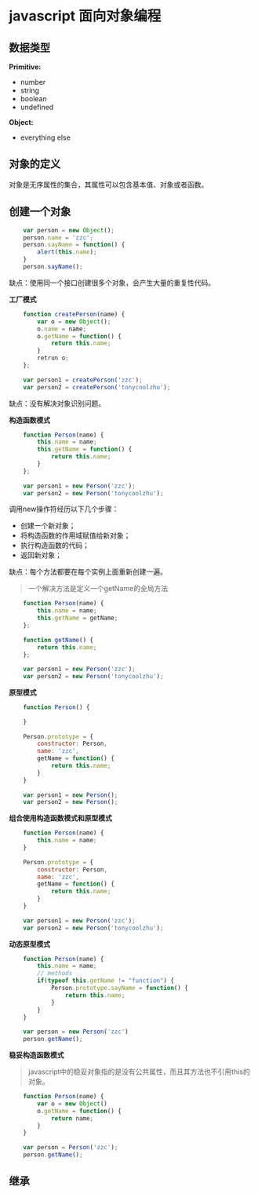 javascript 面向对象编程
=========
## 数据类型
**Primitive:**
- number
- string
- boolean
- undefined  

**Object:**  
- everything else

## 对象的定义

对象是无序属性的集合，其属性可以包含基本值、对象或者函数。

## 创建一个对象

```javascript
    var person = new Object();
    person.name = 'zzc';
    person.sayName = function() {
        alert(this.name);
    }
    person.sayName();
```
缺点：使用同一个接口创建很多个对象，会产生大量的重复性代码。  

**工厂模式**  

```javascript
    function createPerson(name) {
        var o = new Object();
        o.name = name;
        o.getName = function() {
            return this.name;
        }
        retrun o;
    };
    
    var person1 = createPerson('zzc');
    var person2 = createPerson('tonycoolzhu');
```
缺点：没有解决对象识别问题。  

**构造函数模式**

```javascript
    function Person(name) {
        this.name = name;
        this.getName = function() {
            return this.name;
        }
    };
    
    var person1 = new Person('zzc');
    var person2 = new Person('tonycoolzhu');
```
调用new操作符经历以下几个步骤：
- 创建一个新对象；
- 将构造函数的作用域赋值给新对象；
- 执行构造函数的代码；
- 返回新对象； 

缺点：每个方法都要在每个实例上面重新创建一遍。  
>一个解决方法是定义一个getName的全局方法 

```javascript
    function Person(name) {
        this.name = name;
        this.getName = getName;
    };
    
    function getName() {
        return this.name;
    };
    
    var person1 = new Person('zzc');
    var person2 = new Person('tonycoolzhu');
```

**原型模式**
```javascript
    function Person() {
        
    }
    
    Person.prototype = {
        constructor: Person,
        name: 'zzc',
        getName = function() {
            return this.name;
        }
    }
    
    var person1 = new Person();
    var person2 = new Person();
```

**组合使用构造函数模式和原型模式**
```javascript
    function Person(name) {
        this.name = name;
    }
    
    Person.prototype = {
        constructor: Person,
        name: 'zzc',
        getName = function() {
            return this.name;
        }
    }
    
    var person1 = new Person('zzc');
    var person2 = new Person('tonycoolzhu');
```
**动态原型模式**
```javascript
    function Person(name) {
        this.name = name;
        // methods
        if(typeof this.getName != "function") {
            Person.prototype.sayName = function() {
                return this.name;
            }
        }
    }
    
    var person = new Person('zzc')
    person.getName();
```
**稳妥构造函数模式**
>javascript中的稳妥对象指的是没有公共属性，而且其方法也不引用this的对象。 

```javascript
    function Person(name) {
        var o = new Object()
        o.getName = function() {
            return name;
        }
    }
    
    var person = Person('zzc');
    person.getName();
```
## 继承



